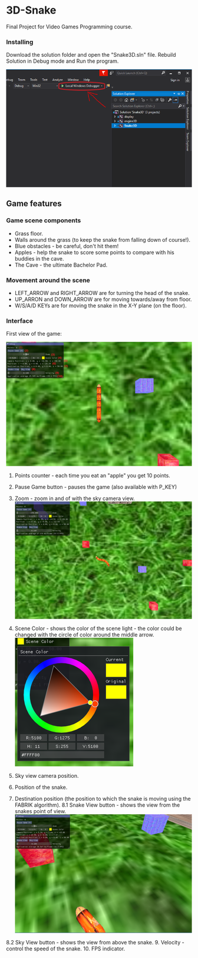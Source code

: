 # 3D-Snake

Final Project for Video Games Programming course.

### Installing

Download the solution folder and open the "Snake3D.sln" file.
Rebuild Solution in Debug mode and Run the program.

![Screenshot](res/runProgram.PNG)

## Game features
### Game scene components
  * Grass floor.
  * Walls around the grass (to keep the snake from falling down of course!).
  * Blue obstacles - be careful, don't hit them!
  * Apples - help the snake to score some points to compare with his buddies in the cave.
  * The Cave - the ultimate Bachelor Pad.
  
### Movement around the scene
  * LEFT_ARROW and RIGHT_ARROW are for turning the head of the snake.
  * UP_ARRON and DOWN_ARROW are for moving towards/away from floor.
  * W/S/A/D KEYs are for moving the snake in the X-Y plane (on the floor).
  
### Interface

First view of the game:

![Screenshot](res/firstGameView.PNG)

  1. Points counter - each time you eat an "apple" you get 10 points.
  2. Pause Game button - pauses the game (also available with P_KEY)
  3. Zoom - zoom in and of with the sky camera view.
![Screenshot](res/skyView.PNG)

  4. Scene Color - shows the color of the scene light -
     the color could be changed with the circle of color around the middle arrow.
![Screenshot](res/colorSelection.PNG)

  5. Sky view camera position.
  6. Position of the snake.
  7. Destination position (the position to which the snake is moving using the FABRIK algorithm).
  8.1 Snake View button - shows the view from the snakes point of view.
![Screenshot](res/snakeView.PNG)

  8.2 Sky View button - shows the view from above the snake.
  9. Velocity - control the speed of the snake.
  10. FPS indicator.
